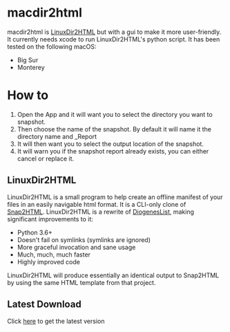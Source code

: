 # macdir2html

macdir2html is [LinuxDir2HTML](https://github.com/homeisfar/LinuxDir2HTML) but with a gui to make it more user-friendly. It currently needs xcode to run LinuxDir2HTML's python script. It has been tested on the following macOS:

- Big Sur
- Monterey

# How to
1. Open the App and it will want you to select the directory you want to snapshot.
2. Then choose the name of the snapshot. By default it will name it the directory name and _Report
3. It will then want you to select the output location of the snapshot.
4. It will warn you if the snapshot report already exists, you can either cancel or replace it.

## LinuxDir2HTML
LinuxDir2HTML is a small program to help create an offline manifest of your files in an easily navigable html format. It is a CLI-only clone of [Snap2HTML](https://www.rlvision.com/snap2html/). LinuxDir2HTML is a rewrite of [DiogenesList](https://github.com/ZapperDJ/DiogenesList), making significant improvements to it:

- Python 3.6+
- Doesn't fail on symlinks (symlinks are ignored)
- More graceful invocation and sane usage
- Much, much, much faster
- Highly improved code

LinuxDir2HTML will produce essentially an identical output to Snap2HTML by using the same HTML template from that project.

## Latest Download
Click [here](https://github.com/ednortheyvyse/macdir2html/blob/main/Downloads/macdir2html%20v22.9.dmg) to get the latest version
